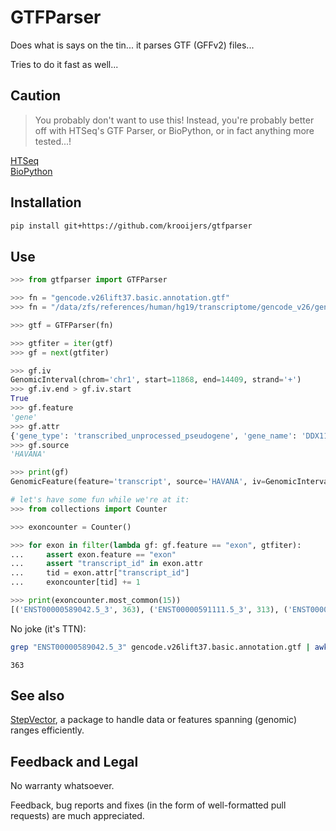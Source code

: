 # GTFParser

Does what is says on the tin... it parses GTF (GFFv2) files...

Tries to do it fast as well...


## Caution

> You probably don't want to use this!
> Instead, you're probably better off with HTSeq's GTF Parser, or BioPython, or
> in fact anything more tested...!

[HTSeq](https://htseq.readthedocs.io/)  
[BioPython](http://biopython.org/wiki/GFF_Parsing)  


## Installation

```bash
pip install git+https://github.com/krooijers/gtfparser
```


## Use

```python
>>> from gtfparser import GTFParser

>>> fn = "gencode.v26lift37.basic.annotation.gtf"
>>> fn = "/data/zfs/references/human/hg19/transcriptome/gencode_v26/gencode.v26lift37.basic.annotation.gtf"

>>> gtf = GTFParser(fn)

>>> gtfiter = iter(gtf)
>>> gf = next(gtfiter)

>>> gf.iv
GenomicInterval(chrom='chr1', start=11868, end=14409, strand='+')
>>> gf.iv.end > gf.iv.start
True
>>> gf.feature
'gene'
>>> gf.attr
{'gene_type': 'transcribed_unprocessed_pseudogene', 'gene_name': 'DDX11L1', 'havana_gene': 'OTTHUMG00000000961.2_2', 'level': '2', 'remap_status': 'full_contig', 'gene_id': 'ENSG00000223972.5_2', 'remap_target_status': 'overlap', 'remap_num_mappings': '1'}
>>> gf.source
'HAVANA'

>>> print(gf)
GenomicFeature(feature='transcript', source='HAVANA', iv=GenomicInterval(chrom='chr1', start=11868, end=14409, strand='+'), score='.', frame='.', attrstr='gene_id "ENSG00000223972.5_2"; transcript_id "ENST00000456328.2_1"; gene_type "transcribed_unprocessed_pseudogene"; gene_name "DDX11L1"; transcript_type "processed_transcript"; transcript_name "DDX11L1-002"; level 2; transcript_support_level 1; tag "basic"; havana_gene "OTTHUMG00000000961.2_2"; havana_transcript "OTTHUMT00000362751.1_1"; remap_num_mappings 1; remap_status "full_contig"; remap_target_status "overlap";\n')

# let's have some fun while we're at it:
>>> from collections import Counter

>>> exoncounter = Counter()

>>> for exon in filter(lambda gf: gf.feature == "exon", gtfiter):
...     assert exon.feature == "exon"
...     assert "transcript_id" in exon.attr
...     tid = exon.attr["transcript_id"]
...     exoncounter[tid] += 1

>>> print(exoncounter.most_common(15))
[('ENST00000589042.5_3', 363), ('ENST00000591111.5_3', 313), ('ENST00000342992.10_3', 312), ('ENST00000615779.5_1', 312), ('ENST00000342175.11_1', 191), ('ENST00000359218.10_1', 191), ('ENST00000460472.6_3', 191), ('ENST00000618972.4_2', 183), ('ENST00000397345.7_1', 182), ('ENST00000427231.6_1', 182), ('ENST00000603639.5_1', 180), ('ENST00000604864.5_1', 180), ('ENST00000454784.8_2', 172), ('ENST00000409198.5_2', 150), ('ENST00000172853.14_2', 149)]

```

No joke (it's TTN):
```bash
grep "ENST00000589042.5_3" gencode.v26lift37.basic.annotation.gtf | awk '$3 == "exon"' | wc -l
```
```text
363
```

## See also

[StepVector](https://github.com/krooijers/stepvector), a package to handle data
or features spanning (genomic) ranges efficiently.


## Feedback and Legal

No warranty whatsoever.

Feedback, bug reports and fixes (in the form of well-formatted pull requests)
are much appreciated.
